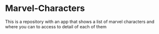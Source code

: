 # Marvel-Characters
This is a repository with an app that shows a list of marvel characters and where you can to access to detail of each of them
